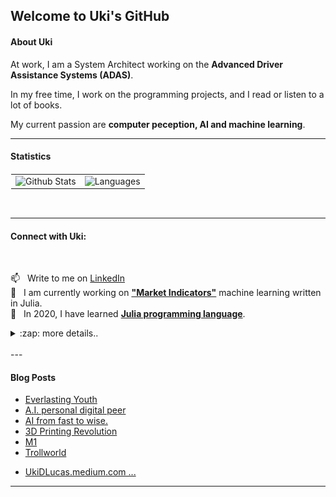 ## Welcome to Uki's GitHub

#### About Uki 
At work, I am a System Architect working on the **Advanced Driver Assistance Systems (ADAS)**.

In my free time, I work on the programming projects, and I read or listen to a lot of books.

My current passion are **computer peception, AI and machine learning**.

---
#### Statistics 
<!-- https://github.com/anuraghazra/github-readme-stats -->
<table style="border: 1px solid transparent" >
<tr>
  <td>
      <img alt="Github Stats" 
       src="https://github-readme-stats.vercel.app/api?username=UkiDLucas&show_icons=true&hide_border=true&count_private=true&include_all_commits=true&hide=contribs" 
       />
  </td>
  <td>
      <img alt="Languages" 
       src="https://github-readme-stats.vercel.app/api/top-langs/?username=UkiDLucas&hide_border=true&langs_count=9&count_private=true&layout=compact&include_all_commits=true&hide=HTML,Tex,CSS,JavaScript" 
       />
  </td>
</tr>

<!--
<tr>
  <td>
    <img alt="Time" 
       src="https://github-readme-stats.vercel.app/api/wakatime?username=UkiDLucas" 
       />
  </td>
  <td>
  </td>
</tr> 
-->
<table>
   

<br />







---

#### Connect with Uki:

<br />

📫  &nbsp; Write to me on [LinkedIn][linkedin] <br/>
🔭  &nbsp; I am currently working on [**"Market Indicators"**](https://github.com/UkiDLucas/MarketIndicators.jl) machine learning written in Julia. <br/>
🌱  &nbsp; In 2020, I have learned [**Julia programming language**](https://github.com/UkiDLucas/UkiDLucas.github.io/tree/master/content/Julia). <br/>

<!-- Complete list of emoji: https://gist.github.com/rxaviers/7360908 -->
<details>
  <summary>:zap: more details..</summary>
  
  <br />
  
💬  &nbsp; Ask me to join your startup as a mentor. <br/>
💥  &nbsp; Fun fact: In 2020, I have build a cabin Up North of Michigan <br/>
🙈  &nbsp; Prefered Pronouns: who, what, which, and whose <br/>



[<img align="left" alt="UkiDLucas" width="22px" src="https://raw.githubusercontent.com/iconic/open-iconic/master/svg/globe.svg" />][website]
[<img align="left" alt="UkiDLucas | LinkedIn" width="22px" src="https://cdn.jsdelivr.net/npm/simple-icons@v3/icons/linkedin.svg" />][linkedin]
[<img align="left" alt="UkiDLucas | Twitter" width="22px" src="https://cdn.jsdelivr.net/npm/simple-icons@v3/icons/twitter.svg" />][twitter]
<!--
[<img align="left" alt="UkiDLucas | Instagram" width="22px" src="https://cdn.jsdelivr.net/npm/simple-icons@v3/icons/instagram.svg" />][instagram]
[<img align="left" alt="UkiDLucas | YouTube" width="22px" src="https://cdn.jsdelivr.net/npm/simple-icons@v3/icons/youtube.svg" />][youtube]
-->

<br />

[![Twitter Follow](https://img.shields.io/twitter/follow/UkiDLucas?color=1DA1F2&logo=twitter&style=for-the-badge)](https://twitter.com/intent/follow?original_referer=https%3A%2F%2Fgithub.com%2FUkiDLucas&screen_name=UkiDLucas)

</details>

<br />
---




#### Blog Posts
<!-- https://github.com/gautamkrishnar/blog-post-workflow -->
<!-- BLOG-POST-LIST:START -->
- [Everlasting Youth](https://medium.com/@ukidlucas/everlasting-youth-b3187a3b1f6b?source=rss-3faaaed33b1b------2)
- [A.I. personal digital peer](https://medium.com/@ukidlucas/a-i-personal-digital-peer-4b954b0d2b5f?source=rss-3faaaed33b1b------2)
- [AI from fast to wise.](https://medium.com/@ukidlucas/ai-from-fast-to-wise-c2f8342ebdee?source=rss-3faaaed33b1b------2)
- [3D Printing Revolution](https://medium.com/@ukidlucas/3d-printing-revolution-da5106150283?source=rss-3faaaed33b1b------2)
- [M1](https://medium.com/@ukidlucas/m1-c72ea7b0f0a1?source=rss-3faaaed33b1b------2)
- [Trollworld](https://medium.com/@ukidlucas/trollworld-db3decf7438?source=rss-3faaaed33b1b------2)
<!-- BLOG-POST-LIST:END -->
- [UkiDLucas.medium.com ...][medium]

---

 
 
[website]: https://github.com/UkiDLucas
[medium]: https://UkiDLucas.medium.com/
[twitter]: https://twitter.com/UkiDLucas
[youtube]: https://youtube.com/UkiDLucas
[instagram]: https://instagram.com/UkiDLucas
[linkedin]: https://linkedin.com/in/UkiDLucas
